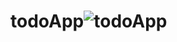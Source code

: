 # todoApp![todoApp](https://user-images.githubusercontent.com/94515205/233683065-62d0c646-9d91-41ab-b97f-5e6314544269.png)
